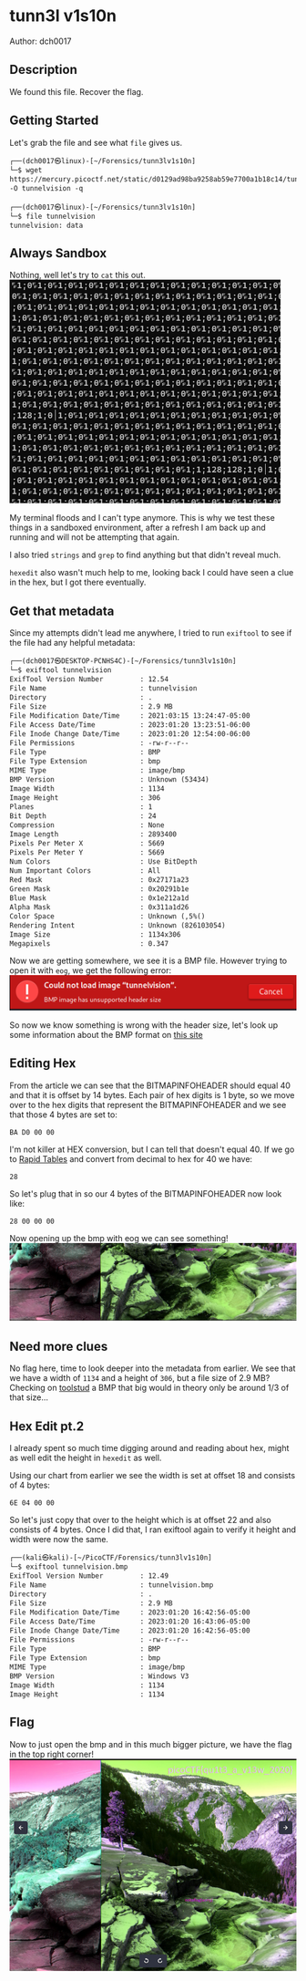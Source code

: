 # tunn3l v1s10n
Author: dch0017

## Description
We found this file. Recover the flag.

## Getting Started
Let's grab the file and see what ```file``` gives us.

```console
┌──(dch0017㉿linux)-[~/Forensics/tunn3lv1s10n]
└─$ wget https://mercury.picoctf.net/static/d0129ad98ba9258ab59e7700a1b18c14/tunn3l_v1s10n -O tunnelvision -q

┌──(dch0017㉿linux)-[~/Forensics/tunn3lv1s10n]
└─$ file tunnelvision
tunnelvision: data
```

## Always Sandbox
Nothing, well let's try to ```cat``` this out. </br>
![whoops](./whoops.png)
</br>

My terminal floods and I can't type anymore. This is why we test these things in a sandboxed environment, after a refresh I am back up and running and will not be attempting that again.

I also tried ```strings``` and ```grep``` to find anything but that didn't reveal much.

```hexedit``` also wasn't much help to me, looking back I could have seen a clue in the hex, but I got there eventually.


## Get that metadata
Since my attempts didn't lead me anywhere, I tried to run ```exiftool``` to see if the file had any helpful metadata:
```console
┌──(dch0017㉿DESKTOP-PCNHS4C)-[~/Forensics/tunn3lv1s10n]
└─$ exiftool tunnelvision
ExifTool Version Number         : 12.54
File Name                       : tunnelvision
Directory                       : .
File Size                       : 2.9 MB
File Modification Date/Time     : 2021:03:15 13:24:47-05:00
File Access Date/Time           : 2023:01:20 13:23:51-06:00
File Inode Change Date/Time     : 2023:01:20 12:54:00-06:00
File Permissions                : -rw-r--r--
File Type                       : BMP
File Type Extension             : bmp
MIME Type                       : image/bmp
BMP Version                     : Unknown (53434)
Image Width                     : 1134
Image Height                    : 306
Planes                          : 1
Bit Depth                       : 24
Compression                     : None
Image Length                    : 2893400
Pixels Per Meter X              : 5669
Pixels Per Meter Y              : 5669
Num Colors                      : Use BitDepth
Num Important Colors            : All
Red Mask                        : 0x27171a23
Green Mask                      : 0x20291b1e
Blue Mask                       : 0x1e212a1d
Alpha Mask                      : 0x311a1d26
Color Space                     : Unknown (,5%()
Rendering Intent                : Unknown (826103054)
Image Size                      : 1134x306
Megapixels                      : 0.347
```

Now we are getting somewhere, we see it is a BMP file. However trying to open it with ```eog```, we get the following error:</br>
![error](./error.png)
</br>

So now we know something is wrong with the header size, let's look up some information about the BMP format on [this site](https://www.file-recovery.com/bmp-signature-format.htm)

## Editing Hex

From the article we can see that the BITMAPINFOHEADER should equal 40 and that it is offset by 14 bytes. Each pair of hex digits is 1 byte, so we move over to the hex digits that represent the BITMAPINFOHEADER and we see that those 4 bytes are set to:

```
BA D0 00 00
```

I'm not killer at HEX conversion, but I can tell that doesn't equal 40. If we go to [Rapid Tables](https://www.rapidtables.com/convert/number/decimal-to-hex.html) and convert from decimal to hex for 40 we have:
```
28
```

So let's plug that in so our 4 bytes of the BITMAPINFOHEADER now look like:

```
28 00 00 00
```

Now opening up the bmp with eog we can see something!</br>
![opened_photo](./openbitmap.png)
</br>

## Need more clues

No flag here, time to look deeper into the metadata from earlier.
We see that we have a width of ```1134``` and a height of ```306```, but a file size of 2.9 MB? Checking on [toolstud](https://toolstud.io/photo/filesize.php?) a BMP that big would in theory only be around 1/3 of that size... 

## Hex Edit pt.2
I already spent so much time digging around and reading about hex, might as well edit the height in ```hexedit``` as well.

Using our chart from earlier we see the width is set at offset 18 and consists of 4 bytes:
```
6E 04 00 00
```

So let's just copy that over to the height which is at offset 22 and also consists of 4 bytes. Once I did that, I ran exiftool again to verify it height and width were now the same. 

```console
┌──(kali㉿kali)-[~/PicoCTF/Forensics/tunn3lv1s10n]
└─$ exiftool tunnelvision.bmp
ExifTool Version Number         : 12.49
File Name                       : tunnelvision.bmp
Directory                       : .
File Size                       : 2.9 MB
File Modification Date/Time     : 2023:01:20 16:42:56-05:00
File Access Date/Time           : 2023:01:20 16:43:06-05:00
File Inode Change Date/Time     : 2023:01:20 16:42:56-05:00
File Permissions                : -rw-r--r--
File Type                       : BMP
File Type Extension             : bmp
MIME Type                       : image/bmp
BMP Version                     : Windows V3
Image Width                     : 1134
Image Height                    : 1134

```

## Flag
Now to just open the bmp and in this much bigger picture, we have the flag in the top right corner!</br>
![flag](./flag.png)
</br>